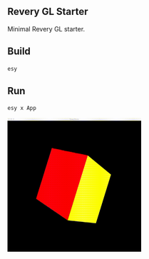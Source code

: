 ## Revery GL Starter

Minimal Revery GL starter.

## Build

```bash
esy
```

## Run

```bash
esy x App
```

<img  width="300" height="300" src="https://github.com/exced/revery-gl-starter/blob/master/resources/box.gif">
